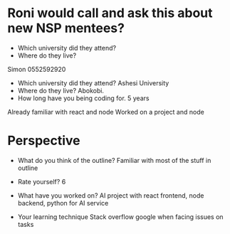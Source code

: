 # Roni would call and ask this about new NSP mentees?
- Which university did they attend?
- Where do they live?

Simon
0552592920

- Which university did they attend? Ashesi University
- Where do they live? Abokobi.
- How long have you being coding for. 5 years

Already familiar with react and node
Worked on a project and node

# Perspective

- What do you think of the outline?
Familiar with most of the stuff in outline

- Rate yourself? 6
- What have you worked on? AI project with react frontend, node backend, python for AI service

- Your learning technique
Stack overflow google when facing issues on tasks
